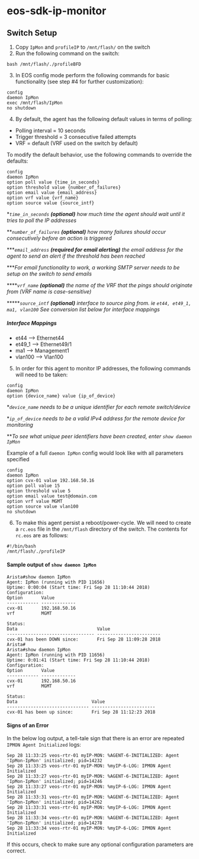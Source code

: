 # eos-sdk-ip-monitor

## Switch Setup
1. Copy `IpMon` and `profileIP` to `/mnt/flash/` on the switch
2. Run the following command on the switch: 
```
bash /mnt/flash/./profileBFD
```
3. In EOS config mode perform the following commands for basic functionality (see step #4 for further customization):
```
config
daemon IpMon
exec /mnt/flash/IpMon
no shutdown
```
4. By default, the agent has the following default values in terms of polling:
- Polling interval = 10 seconds
- Trigger threshold = 3 consecutive failed attempts
- VRF = default (VRF used on the switch by default)

To modify the default behavior, use the following commands to override the defaults:
```
config
daemon IpMon
option poll value {time_in_seconds}
option threshold value {number_of_failures}
option email value {email_address}
option vrf value {vrf_name}
option source value {source_intf}
```
**`time_in_seconds` **(optional)** how much time the agent should wait until it tries to poll the IP addresses*

***`number_of_failures` **(optional)** how many failures should occur consecutively before an action is triggered*

****`email_address` **(required for email alerting)** the email address for the agent to send an alert if the threshold has been reached*

****For email functionality to work, a working SMTP server needs to be setup on the switch to send emails*

*****`vrf_name` **(optional)** the name of the VRF that the pings should originate from (VRF name is case-sensitive)*

******`source_intf` **(optional)** interface to source ping from. ie `et44, et49_1, ma1, vlan100` See conversion list below for interface mappings*

##### Interface Mappings
- et44 --> Ethernet44
- et49_1 --> Ethernet49/1
- ma1 --> Management1
- vlan100 --> Vlan100

5. In order for this agent to monitor IP addresses, the following commands will need to be taken:
```
config
daemon IpMon
option {device_name} value {ip_of_device}
```
**`device_name` needs to be a unique identifier for each remote switch/device*

**`ip_of_device` needs to be a valid IPv4 address for the remote device for monitoring*

***To see what unique peer identifiers have been created, enter `show daemon IpMon`*

Example of a full `daemon IpMon` config would look like with all parameters specified
```
config
daemon IpMon
option cvx-01 value 192.168.50.16
option poll value 15
option threshold value 5
option email value test@domain.com
option vrf value MGMT
option source value vlan100
no shutdown
```
6. To make this agent persist a reboot/power-cycle.  We will need to create a `rc.eos` file in the `/mnt/flash` directory of the switch.  The contents for `rc.eos` are as follows:
```
#!/bin/bash
/mnt/flash/./profileIP
```

#### Sample output of `show daemon IpMon`
```
Arista#show daemon IpMon
Agent: IpMon (running with PID 11656)
Uptime: 0:00:04 (Start time: Fri Sep 28 11:10:44 2018)
Configuration:
Option       Value
------------ -------------
cvx-01       192.168.50.16
vrf          MGMT

Status:
Data                              Value
--------------------------------- ------------------------
cvx-01 has been DOWN since:       Fri Sep 28 11:09:28 2018
Arista#
Arista#show daemon IpMon
Agent: IpMon (running with PID 11656)
Uptime: 0:01:41 (Start time: Fri Sep 28 11:10:44 2018)
Configuration:
Option       Value
------------ -------------
cvx-01       192.168.50.16
vrf          MGMT

Status:
Data                            Value
------------------------------- ------------------------
cvx-01 has been up since:       Fri Sep 28 11:12:23 2018
```

#### Signs of an Error
In the below log output, a tell-tale sign that there is an error are repeated `IPMON Agent Initialized` logs:
```
Sep 28 11:33:25 veos-rtr-01 myIP-MON: %AGENT-6-INITIALIZED: Agent 'IpMon-IpMon' initialized; pid=14232
Sep 28 11:33:25 veos-rtr-01 myIP-MON: %myIP-6-LOG: IPMON Agent Initialized
Sep 28 11:33:27 veos-rtr-01 myIP-MON: %AGENT-6-INITIALIZED: Agent 'IpMon-IpMon' initialized; pid=14246
Sep 28 11:33:27 veos-rtr-01 myIP-MON: %myIP-6-LOG: IPMON Agent Initialized
Sep 28 11:33:31 veos-rtr-01 myIP-MON: %AGENT-6-INITIALIZED: Agent 'IpMon-IpMon' initialized; pid=14262
Sep 28 11:33:31 veos-rtr-01 myIP-MON: %myIP-6-LOG: IPMON Agent Initialized
Sep 28 11:33:34 veos-rtr-01 myIP-MON: %AGENT-6-INITIALIZED: Agent 'IpMon-IpMon' initialized; pid=14278
Sep 28 11:33:34 veos-rtr-01 myIP-MON: %myIP-6-LOG: IPMON Agent Initialized
```

If this occurs, check to make sure any optional configuration parameters are correct.